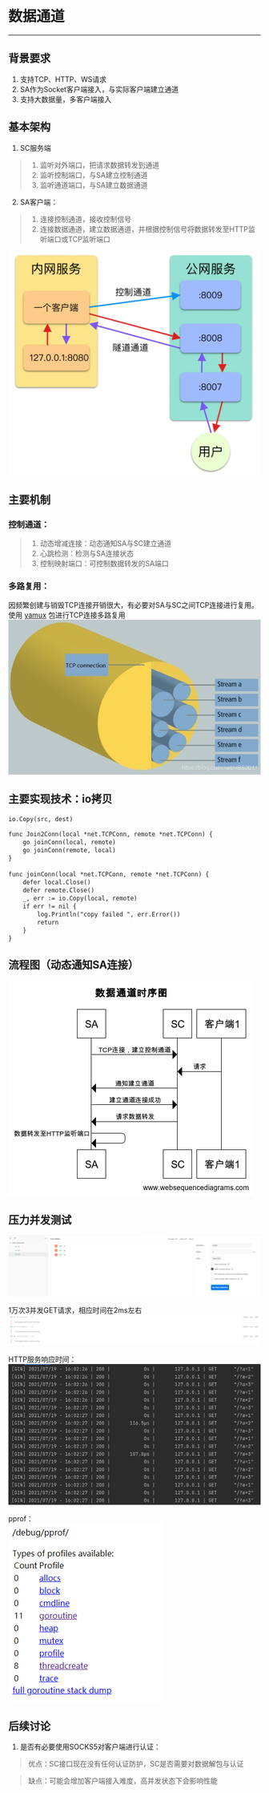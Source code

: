 # 数据通道
---

## 背景要求
1. 支持TCP、HTTP、WS请求
2. SA作为Socket客户端接入，与实际客户端建立通道
3. 支持大数据量，多客户端接入

## 基本架构
1. SC服务端
> 1. 监听对外端口，把请求数据转发到通道
> 2. 监听控制端口，与SA建立控制通道
> 3. 监听通道端口，与SA建立数据通道
2. SA客户端：
> 1. 连接控制通道，接收控制信号
> 1. 连接数据通道，建立数据通道，并根据控制信号将数据转发至HTTP监听端口或TCP监听端口

![通道架构](images/architecture.png)

## 主要机制
### 控制通道：
> 1. 动态增减连接：动态通知SA与SC建立通道
> 2. 心跳检测：检测与SA连接状态
> 3. 控制映射端口：可控制数据转发的SA端口

### 多路复用：
因频繁创建与销毁TCP连接开销很大，有必要对SA与SC之间TCP连接进行复用。<br/>
使用 [yamux](https://github.com/hashicorp/yamux) 包进行TCP连接多路复用<br/>
![多路复用原理图](images/yamux.png)

## 主要实现技术：io拷贝
``` golang
io.Copy(src, dest)
``` 
``` golang
func Join2Conn(local *net.TCPConn, remote *net.TCPConn) {
	go joinConn(local, remote)
	go joinConn(remote, local)
}

func joinConn(local *net.TCPConn, remote *net.TCPConn) {
	defer local.Close()
	defer remote.Close()
	_, err := io.Copy(local, remote)
	if err != nil {
		log.Println("copy failed ", err.Error())
		return
	}
}
``` 

## 流程图（动态通知SA连接）
![时序图](images/sequence.png)

## 压力并发测试
![压力测试图](images/test.png)

1万次3并发GET请求，相应时间在2ms左右<br/>
![测试结果图](images/testresult.png)

HTTP服务响应时间：<br/>
![响应结果图](images/testresult2.png)

pprof：<br/>
![响应结果图](images/testresult3.png)

## 后续讨论
1. 是否有必要使用SOCKS5对客户端进行认证：

> 优点：SC接口现在没有任何认证防护，SC是否需要对数据解包与认证

> 缺点：可能会增加客户端接入难度，高并发状态下会影响性能